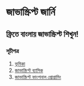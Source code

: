 # জাভাস্ক্রিপ্ট জার্নি


## ফ্রিতে বাংলায় জাভাস্ক্রিপ্ট শিখুন!


### সূচীপত্র
<ol>
<li><a href='#introduction'>ভূমিকা</a></li>
<li><a href ='#'>জাভাস্ক্রিপ্ট ব্যাসিক</a></li>
<li><a href='#'>জাভাস্ক্রিপ্ট ফাংশনাল প্রোগ্রামিং</a></li>
</ol>











